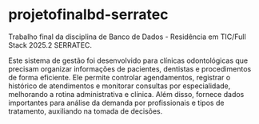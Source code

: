 # projetofinalbd-serratec
Trabalho final da disciplina de Banco de Dados - Residência em TIC/Full Stack 2025.2 SERRATEC.

Este sistema de gestão foi desenvolvido para clínicas odontológicas que precisam organizar informações de pacientes, dentistas e procedimentos de forma eficiente. Ele permite controlar agendamentos, registrar o histórico de atendimentos e monitorar consultas por especialidade, melhorando a rotina administrativa e clínica. Além disso, fornece dados importantes para análise da demanda por profissionais e tipos de tratamento, auxiliando na tomada de decisões.
